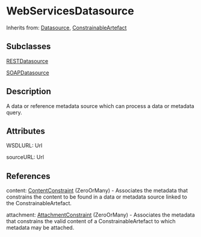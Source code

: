 
# WebServicesDatasource

Inherits from: [Datasource](Datasource.md), [ConstrainableArtefact](../Constraints/ConstrainableArtefact.md)

## Subclasses

[RESTDatasource](RESTDatasource.md)

[SOAPDatasource](SOAPDatasource.md)



## Description

A data or reference metadata source which can process a data or metadata query.


## Attributes

WSDLURL: Url

sourceURL: Url



## References

content: [ContentConstraint](../Constraints/ContentConstraint.md) (ZeroOrMany) - Associates the metadata that constrains the content to be found in a data or metadata source linked to the ConstrainableArtefact.

attachment: [AttachmentConstraint](../Constraints/AttachmentConstraint.md) (ZeroOrMany) - Associates the metadata that constrains the valid content of a ConstrainableArtefact to which metadata may be attached.




